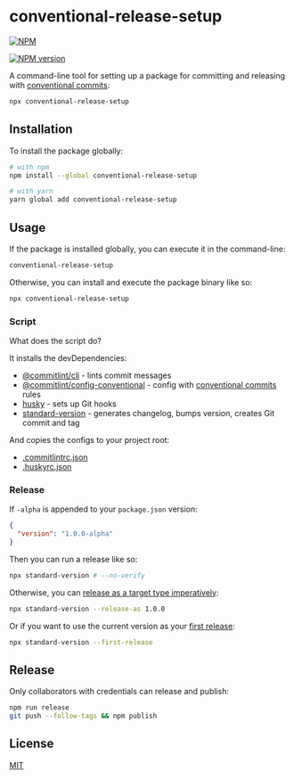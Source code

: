# conventional-release-setup

[![NPM](https://nodei.co/npm/conventional-release-setup.png)](https://nodei.co/npm/conventional-release-setup/)

[![NPM version](https://img.shields.io/npm/v/conventional-release-setup.svg)](https://www.npmjs.com/package/conventional-release-setup)

<!--
[![Build Status](https://travis-ci.org/remarkablemark/conventional-release-setup.svg?branch=master)](https://travis-ci.org/remarkablemark/conventional-release-setup)
[![Coverage Status](https://coveralls.io/repos/github/remarkablemark/conventional-release-setup/badge.svg?branch=master)](https://coveralls.io/github/remarkablemark/conventional-release-setup?branch=master)
-->

A command-line tool for setting up a package for committing and releasing with [conventional commits](https://www.conventionalcommits.org/):

```sh
npx conventional-release-setup
```

## Installation

To install the package globally:

```sh
# with npm
npm install --global conventional-release-setup

# with yarn
yarn global add conventional-release-setup
```

## Usage

If the package is installed globally, you can execute it in the command-line:

```sh
conventional-release-setup
```

Otherwise, you can install and execute the package binary like so:

```sh
npx conventional-release-setup
```

### Script

What does the script do?

It installs the devDependencies:

- [@commitlint/cli](https://www.npmjs.com/package/@commitlint/cli) - lints commit messages
- [@commitlint/config-conventional](https://www.npmjs.com/package/@commitlint/config-conventional) - config with [conventional commits](https://conventionalcommits.org/) rules
- [husky](https://www.npmjs.com/package/husky) - sets up Git hooks
- [standard-version](https://www.npmjs.com/package/standard-version) - generates changelog, bumps version, creates Git commit and tag

And copies the configs to your project root:

- [.commitlintrc.json](https://github.com/remarkablemark/conventional-release-setup/blob/master/files/.commitlintrc.json)
- [.huskyrc.json](https://github.com/remarkablemark/conventional-release-setup/blob/master/files/.huskyrc.json)

### Release

If `-alpha` is appended to your `package.json` version:

```json
{
  "version": "1.0.0-alpha"
}
```

Then you can run a release like so:

```sh
npx standard-version # --no-verify
```

Otherwise, you can [release as a target type imperatively](https://github.com/conventional-changelog/standard-version#release-as-a-target-type-imperatively-npm-version-like):

```sh
npx standard-version --release-as 1.0.0
```

Or if you want to use the current version as your [first release](https://github.com/conventional-changelog/standard-version#first-release):

```sh
npx standard-version --first-release
```

## Release

Only collaborators with credentials can release and publish:

```sh
npm run release
git push --follow-tags && npm publish
```

## License

[MIT](https://github.com/remarkablemark/conventional-release-setup/blob/master/LICENSE)
